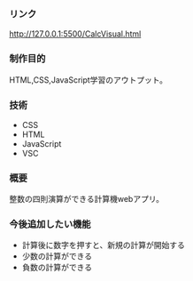 ### リンク
http://127.0.0.1:5500/CalcVisual.html

### 制作目的
HTML,CSS,JavaScript学習のアウトプット。

### 技術
+ CSS
+ HTML
+ JavaScript
+ VSC

### 概要
整数の四則演算ができる計算機webアプリ。

### 今後追加したい機能
+ 計算後に数字を押すと、新規の計算が開始する
+ 少数の計算ができる
+ 負数の計算ができる
